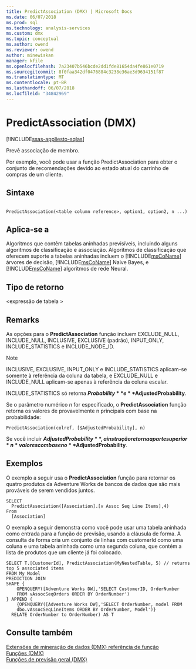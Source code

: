 ```yaml
---
title: PredictAssociation (DMX) | Microsoft Docs
ms.date: 06/07/2018
ms.prod: sql
ms.technology: analysis-services
ms.custom: dmx
ms.topic: conceptual
ms.author: owend
ms.reviewer: owend
author: minewiskan
manager: kfile
ms.openlocfilehash: 7a23407b546bcde2dd1fde81654da4fe861e0719
ms.sourcegitcommit: 8f0faa342df0476884c3238e36ae3d9634151f87
ms.translationtype: MT
ms.contentlocale: pt-BR
ms.lasthandoff: 06/07/2018
ms.locfileid: "34842969"
---
```

# <a name="predictassociation-dmx"></a>PredictAssociation (DMX)
[!INCLUDE[ssas-appliesto-sqlas](../includes/ssas-appliesto-sqlas.md)]

  Prevê associação de membro.  
  
Por exemplo, você pode usar a função PredictAssociation para obter o conjunto de recomendações devido ao estado atual do carrinho de compras de um cliente. 
  
## <a name="syntax"></a>Sintaxe  
  
```  
  
PredictAssociation(<table column reference>, option1, option2, n ...)  
```  
  
## <a name="applies-to"></a>Aplica-se a  
 Algoritmos que contêm tabelas aninhadas previsíveis, incluindo alguns algoritmos de classificação e associação. Algoritmos de classificação que oferecem suporte a tabelas aninhadas incluem o [!INCLUDE[msCoName](../includes/msconame-md.md)] árvores de decisão, [!INCLUDE[msCoName](../includes/msconame-md.md)] Naive Bayes, e [!INCLUDE[msCoName](../includes/msconame-md.md)] algoritmos de rede Neural.  
  
## <a name="return-type"></a>Tipo de retorno  
 \<expressão de tabela >  
  
## <a name="remarks"></a>Remarks  
 As opções para o **PredictAssociation** função incluem EXCLUDE_NULL, INCLUDE_NULL, INCLUSIVE, EXCLUSIVE (padrão), INPUT_ONLY, INCLUDE_STATISTICS e INCLUDE_NODE_ID.  
  
> [!NOTE]  
>  INCLUSIVE, EXCLUSIVE, INPUT_ONLY e INCLUDE_STATISTICS aplicam-se somente à referência da coluna da tabela, e EXCLUDE_NULL e INCLUDE_NULL aplicam-se apenas à referência da coluna escalar.  
  
 INCLUDE_STATISTICS só retorna **$Probability** e **$AdjustedProbability**.  
  
 Se o parâmetro numérico *n* for especificado, o **PredictAssociation** função retorna os valores de provavelmente n principais com base na probabilidade:  
  
```  
PredictAssociation(colref, [$AdjustedProbability], n)  
```  
  
 Se você incluir **$AdjustedProbability**, a instrução retorna a parte superior *n* valores com base no **$AdjustedProbability**.  
  
## <a name="examples"></a>Exemplos  
 O exemplo a seguir usa o **PredictAssociation** função para retornar os quatro produtos da Adventure Works de bancos de dados que são mais prováveis de serem vendidos juntos.  
  
```  
SELECT  
  PredictAssociation([Association].[v Assoc Seq Line Items],4)  
From  
  [Association]  
```  
O exemplo a seguir demonstra como você pode usar uma tabela aninhada como entrada para a função de previsão, usando a cláusula de forma. A consulta de forma cria um conjunto de linhas com customerId como uma coluna e uma tabela aninhada como uma segunda coluna, que contém a lista de produtos que um cliente já foi colocado. 

~~~~
SELECT T.[CustomerId], PredictAssociation(MyNestedTable, 5) // returns top 5 associated items
FROM My Model
PREDICTION JOIN
SHAPE {
    OPENQUERY([Adventure Works DW],'SELECT CustomerID, OrderNumber
    FROM vAssocSeqOrders ORDER BY OrderNumber')
} APPEND (
    {OPENQUERY([Adventure Works DW],'SELECT OrderNumber, model FROM 
    dbo.vAssocSeqLineItems ORDER BY OrderNumber, Model')}
  RELATE OrderNumber to OrderNumber) AS T
~~~~  

  
## <a name="see-also"></a>Consulte também  
 [Extensões de mineração de dados &#40;DMX&#41; referência de função](../dmx/data-mining-extensions-dmx-function-reference.md)   
 [Funções &#40;DMX&#41;](../dmx/functions-dmx.md)   
 [Funções de previsão geral &#40;DMX&#41;](../dmx/general-prediction-functions-dmx.md)  
  
  
